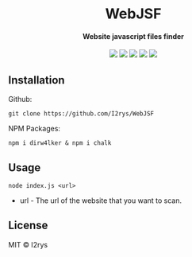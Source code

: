 

<h1 align="center">WebJSF</h1>
<h4 align="center">Website javascript files finder</h4>
<p align="center">
	<a href="https://github.com/I2rys/WebJSF/blob/main/LICENSE"><img src="https://img.shields.io/github/license/I2rys/WebJSF?style=flat-square"></img></a>
	<a href="https://github.com/I2rys/WebJSF"><img src="https://bettercodehub.com/edge/badge/I2rys/WebJSF?branch=main"></a>
	<a href="https://github.com/I2rys/WebJSF/issues"><img src="https://img.shields.io/github/issues/I2rys/WebJSF.svg"></img></a>
	<a href="https://github.com/I2rys/WebJSF"><img src="https://img.shields.io/badge/version-1.0.0-orange"></img></a>
	<a href="https://nodejs.org/"><img src="https://img.shields.io/badge/-Nodejs-green?style=flat-square&logo=Node.js"></img></a>
</p>


## Installation
Github:

    git clone https://github.com/I2rys/WebJSF

NPM Packages:

    npm i dirw4lker & npm i chalk
    
## Usage

    node index.js <url>

 - url - The url of the website that you want to scan.

## License
MIT © I2rys
